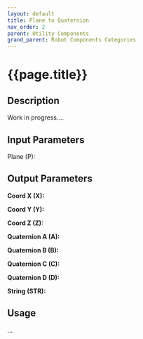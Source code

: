 ```yaml
---
layout: default
title: Plane to Quaternion
nav_order: 2
parent: Utility Components
grand_parent: Robot Components Categories
---
```


# **{{page.title}}**

## **Description**

Work in progress....

## **Input Parameters**

Plane (P):

## **Output Parameters**

**Coord X (X):**

**Coord Y (Y):**

**Coord Z (Z):**

**Quaternion A (A):**

**Quaternion B (B):**

**Quaternion C (C):**

**Quaternion D (D):**

**String (STR):**

## **Usage**

...
